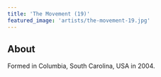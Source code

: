 ```yaml
---
title: 'The Movement (19)'
featured_image: 'artists/the-movement-19.jpg'
---
```


## About

Formed in Columbia, South Carolina, USA in 2004.

